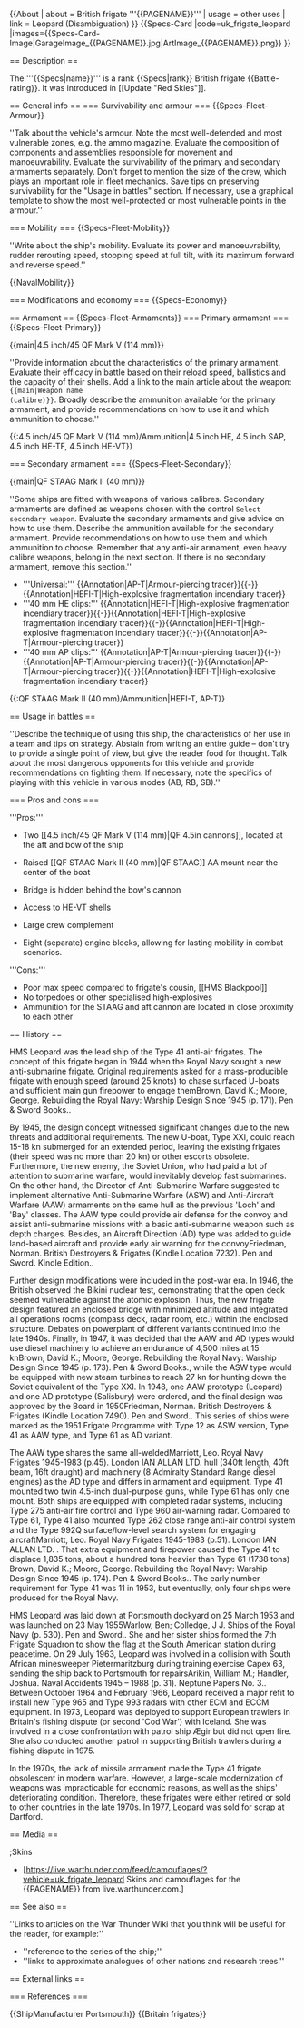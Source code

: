 {{About
| about = British frigate '''{{PAGENAME}}'''
| usage = other uses
| link = Leopard (Disambiguation)
}}
{{Specs-Card
|code=uk_frigate_leopard
|images={{Specs-Card-Image|GarageImage_{{PAGENAME}}.jpg|ArtImage_{{PAGENAME}}.png}}
}}

== Description ==
<!-- ''In the first part of the description, cover the history of the ship's creation and military application. In the second part, tell the reader about using this ship in the game. Add a screenshot: if a beginner player has a hard time remembering vehicles by name, a picture will help them identify the ship in question.'' -->
The '''{{Specs|name}}''' is a rank {{Specs|rank}} British frigate {{Battle-rating}}. It was introduced in [[Update "Red Skies"]].

== General info ==
=== Survivability and armour ===
{{Specs-Fleet-Armour}}
<!-- ''Talk about the vehicle's armour. Note the most well-defended and most vulnerable zones, e.g. the ammo magazine. Evaluate the composition of components and assemblies responsible for movement and manoeuvrability. Evaluate the survivability of the primary and secondary armaments separately. Don't forget to mention the size of the crew, which plays an important role in fleet mechanics. Save tips on preserving survivability for the "Usage in battles" section. If necessary, use a graphical template to show the most well-protected or most vulnerable points in the armour.'' -->
''Talk about the vehicle's armour. Note the most well-defended and most vulnerable zones, e.g. the ammo magazine. Evaluate the composition of components and assemblies responsible for movement and manoeuvrability. Evaluate the survivability of the primary and secondary armaments separately. Don't forget to mention the size of the crew, which plays an important role in fleet mechanics. Save tips on preserving survivability for the "Usage in battles" section. If necessary, use a graphical template to show the most well-protected or most vulnerable points in the armour.''

=== Mobility ===
{{Specs-Fleet-Mobility}}
<!-- ''Write about the ship's mobility. Evaluate its power and manoeuvrability, rudder rerouting speed, stopping speed at full tilt, with its maximum forward and reverse speed.'' -->
''Write about the ship's mobility. Evaluate its power and manoeuvrability, rudder rerouting speed, stopping speed at full tilt, with its maximum forward and reverse speed.''

{{NavalMobility}}

=== Modifications and economy ===
{{Specs-Economy}}

== Armament ==
{{Specs-Fleet-Armaments}}
=== Primary armament ===
{{Specs-Fleet-Primary}}
<!-- ''Provide information about the characteristics of the primary armament. Evaluate their efficacy in battle based on their reload speed, ballistics and the capacity of their shells. Add a link to the main article about the weapon: <code><nowiki>{{main|Weapon name (calibre)}}</nowiki></code>. Broadly describe the ammunition available for the primary armament, and provide recommendations on how to use it and which ammunition to choose.'' -->
{{main|4.5 inch/45 QF Mark V (114 mm)}}

''Provide information about the characteristics of the primary armament. Evaluate their efficacy in battle based on their reload speed, ballistics and the capacity of their shells. Add a link to the main article about the weapon: <code><nowiki>{{main|Weapon name (calibre)}}</nowiki></code>. Broadly describe the ammunition available for the primary armament, and provide recommendations on how to use it and which ammunition to choose.''

{{:4.5 inch/45 QF Mark V (114 mm)/Ammunition|4.5 inch HE, 4.5 inch SAP, 4.5 inch HE-TF, 4.5 inch HE-VT}}

=== Secondary armament ===
{{Specs-Fleet-Secondary}}
<!-- ''Some ships are fitted with weapons of various calibres. Secondary armaments are defined as weapons chosen with the control <code>Select secondary weapon</code>. Evaluate the secondary armaments and give advice on how to use them. Describe the ammunition available for the secondary armament. Provide recommendations on how to use them and which ammunition to choose. Remember that any anti-air armament, even heavy calibre weapons, belong in the next section. If there is no secondary armament, remove this section.'' -->
{{main|QF STAAG Mark II (40 mm)}}

''Some ships are fitted with weapons of various calibres. Secondary armaments are defined as weapons chosen with the control <code>Select secondary weapon</code>. Evaluate the secondary armaments and give advice on how to use them. Describe the ammunition available for the secondary armament. Provide recommendations on how to use them and which ammunition to choose. Remember that any anti-air armament, even heavy calibre weapons, belong in the next section. If there is no secondary armament, remove this section.''

* '''Universal:''' {{Annotation|AP-T|Armour-piercing tracer}}{{-}}{{Annotation|HEFI-T|High-explosive fragmentation incendiary tracer}}
* '''40 mm HE clips:''' {{Annotation|HEFI-T|High-explosive fragmentation incendiary tracer}}{{-}}{{Annotation|HEFI-T|High-explosive fragmentation incendiary tracer}}{{-}}{{Annotation|HEFI-T|High-explosive fragmentation incendiary tracer}}{{-}}{{Annotation|AP-T|Armour-piercing tracer}}
* '''40 mm AP clips:''' {{Annotation|AP-T|Armour-piercing tracer}}{{-}}{{Annotation|AP-T|Armour-piercing tracer}}{{-}}{{Annotation|AP-T|Armour-piercing tracer}}{{-}}{{Annotation|HEFI-T|High-explosive fragmentation incendiary tracer}}

{{:QF STAAG Mark II (40 mm)/Ammunition|HEFI-T, AP-T}}

== Usage in battles ==
<!-- ''Describe the technique of using this ship, the characteristics of her use in a team and tips on strategy. Abstain from writing an entire guide – don't try to provide a single point of view, but give the reader food for thought. Talk about the most dangerous opponents for this vehicle and provide recommendations on fighting them. If necessary, note the specifics of playing with this vehicle in various modes (AB, RB, SB).'' -->
''Describe the technique of using this ship, the characteristics of her use in a team and tips on strategy. Abstain from writing an entire guide – don't try to provide a single point of view, but give the reader food for thought. Talk about the most dangerous opponents for this vehicle and provide recommendations on fighting them. If necessary, note the specifics of playing with this vehicle in various modes (AB, RB, SB).''

=== Pros and cons ===
<!-- ''Summarise and briefly evaluate the vehicle in terms of its characteristics and combat effectiveness. Mark its pros and cons in the bulleted list. Try not to use more than 6 points for each of the characteristics. Avoid using categorical definitions such as "bad", "good" and the like - use substitutions with softer forms such as "inadequate" and "effective".'' -->

'''Pros:'''

* Two [[4.5 inch/45 QF Mark V (114 mm)|QF 4.5in cannons]], located at the aft and bow of the ship
* Raised [[QF STAAG Mark II (40 mm)|QF STAAG]] AA mount near the center of the boat
* Bridge is hidden behind the bow's cannon
* Access to HE-VT shells
* Large crew complement

* Eight (separate) engine blocks, allowing for lasting mobility in combat scenarios.

'''Cons:'''

* Poor max speed compared to frigate's cousin, [[HMS Blackpool]]
* No torpedoes or other specialised high-explosives
* Ammunition for the STAAG and aft cannon are located in close proximity to each other

== History ==
<!-- ''Describe the history of the creation and combat usage of the ship in more detail than in the introduction. If the historical reference turns out to be too long, take it to a separate article, taking a link to the article about the ship and adding a block "/History" (example: <nowiki>https://wiki.warthunder.com/(Ship-name)/History</nowiki>) and add a link to it here using the <code>main</code> template. Be sure to reference text and sources by using <code><nowiki><ref></ref></nowiki></code>, as well as adding them at the end of the article with <code><nowiki><references /></nowiki></code>. This section may also include the ship's dev blog entry (if applicable) and the in-game encyclopedia description (under <code><nowiki>=== In-game description ===</nowiki></code>, also if applicable).'' -->
HMS Leopard was the lead ship of the Type 41 anti-air frigates. The concept of this frigate began in 1944 when the Royal Navy sought a new anti-submarine frigate. Original requirements asked for a mass-producible frigate with enough speed (around 25 knots) to chase surfaced U-boats and sufficient main gun firepower to engage them<ref>Brown, David K.; Moore, George. Rebuilding the Royal Navy: Warship Design Since 1945 (p. 171). Pen & Sword Books.</ref>.

By 1945, the design concept witnessed significant changes due to the new threats and additional requirements. The new U-boat, Type XXI, could reach 15-18 kn submerged for an extended period, leaving the existing frigates (their speed was no more than 20 kn) or other escorts obsolete. Furthermore, the new enemy, the Soviet Union, who had paid a lot of attention to submarine warfare, would inevitably develop fast submarines. On the other hand, the Director of Anti-Submarine Warfare suggested to implement alternative Anti-Submarine Warfare (ASW) and Anti-Aircraft Warfare (AAW) armaments on the same hull as the previous 'Loch' and 'Bay' classes. The AAW type could provide air defense for the convoy and assist anti-submarine missions with a basic anti-submarine weapon such as depth charges. Besides, an Aircraft Direction (AD) type was added to guide land-based aircraft and provide early air warning for the convoy<ref>Friedman, Norman. British Destroyers & Frigates (Kindle Location 7232). Pen and Sword. Kindle Edition.</ref>.

Further design modifications were included in the post-war era. In 1946, the British observed the Bikini nuclear test, demonstrating that the open deck seemed vulnerable against the atomic explosion. Thus, the new frigate design featured an enclosed bridge with minimized altitude and integrated all operations rooms (compass deck, radar room, etc.) within the enclosed structure. Debates on powerplant of different variants continued into the late 1940s. Finally, in 1947, it was decided that the AAW and AD types would use diesel machinery to achieve an endurance of 4,500 miles at 15 kn<ref>Brown, David K.; Moore, George. Rebuilding the Royal Navy: Warship Design Since 1945 (p. 173). Pen & Sword Books.</ref>, while the ASW type would be equipped with new steam turbines to reach 27 kn for hunting down the Soviet equivalent of the Type XXI. In 1948, one AAW prototype (Leopard) and one AD prototype (Salisbury) were ordered, and the final design was approved by the Board in 1950<ref>Friedman, Norman. British Destroyers & Frigates (Kindle Location 7490). Pen and Sword.</ref>. This series of ships were marked as the 1951 Frigate Programme with Type 12 as ASW version, Type 41 as AAW type, and Type 61 as AD variant.

The AAW type shares the same all-welded<ref name=":0">Marriott, Leo. Royal Navy Frigates 1945-1983 (p.45). London IAN ALLAN LTD. </ref> hull (340ft length, 40ft beam, 16ft draught) and machinery (8 Admiralty Standard Range diesel engines) as the AD type and differs in armament and equipment. Type 41 mounted two twin 4.5-inch dual-purpose guns, while Type 61 has only one mount. Both ships are equipped with completed radar systems, including Type 275 anti-air fire control and Type 960 air-warning radar. Compared to Type 61, Type 41 also mounted Type 262 close range anti-air control system and the Type 992Q surface/low-level search system for engaging aircraft<ref>Marriott, Leo. Royal Navy Frigates 1945-1983 (p.51). London IAN ALLAN LTD. </ref>. That extra equipment and firepower caused the Type 41 to displace 1,835 tons, about a hundred tons heavier than Type 61 (1738 tons) <ref name=":1">Brown, David K.; Moore, George. Rebuilding the Royal Navy: Warship Design Since 1945 (p. 174). Pen & Sword Books.</ref>. The early number requirement for Type 41 was 11 in 1953, but eventually, only four ships were produced for the Royal Navy.

HMS Leopard was laid down at Portsmouth dockyard on 25 March 1953 and was launched on 23 May 1955<ref>Warlow, Ben; Colledge, J J. Ships of the Royal Navy (p. 530). Pen and Sword.</ref>. She and her sister ships formed the 7th Frigate Squadron to show the flag at the South American station during peacetime. On 29 July 1963, Leopard was involved in a collision with South African minesweeper Pietermaritzburg during training exercise Capex 63, sending the ship back to Portsmouth for repairs<ref>Arikin, William M.; Handler, Joshua. Naval Accidents 1945 – 1988 (p. 31). Neptune Papers No. 3.</ref>. Between October 1964 and February 1966, Leopard received a major refit to install new Type 965 and Type 993 radars with other ECM and ECCM equipment. In 1973, Leopard was deployed to support European trawlers in Britain's fishing dispute (or second 'Cod War') with Iceland. She was involved in a close confrontation with patrol ship Ægir but did not open fire. She also conducted another patrol in supporting British trawlers during a fishing dispute in 1975.

In the 1970s, the lack of missile armament made the Type 41 frigate obsolescent in modern warfare. However, a large-scale modernization of weapons was impracticable for economic reasons, as well as the ships' deteriorating condition<ref name=":0" />. Therefore, these frigates were either retired or sold to other countries in the late 1970s. In 1977, Leopard was sold for scrap at Dartford<ref name=":1" />.

== Media ==
<!-- ''Excellent additions to the article would be video guides, screenshots from the game, and photos.'' -->

;Skins

* [https://live.warthunder.com/feed/camouflages/?vehicle=uk_frigate_leopard Skins and camouflages for the {{PAGENAME}} from live.warthunder.com.]

== See also ==
<!-- ''Links to articles on the War Thunder Wiki that you think will be useful for the reader, for example:''
* ''reference to the series of the ship;''
* ''links to approximate analogues of other nations and research trees.'' -->
''Links to articles on the War Thunder Wiki that you think will be useful for the reader, for example:''

* ''reference to the series of the ship;''
* ''links to approximate analogues of other nations and research trees.''

== External links ==
<!-- ''Paste links to sources and external resources, such as:''
* ''topic on the official game forum;''
* ''other literature.'' -->

=== References ===
<references />

{{ShipManufacturer Portsmouth}}
{{Britain frigates}}